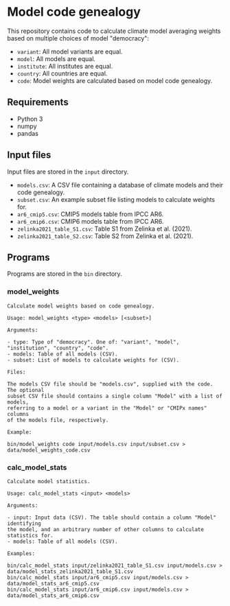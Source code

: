 # Model code genealogy

This repository contains code to calculate climate model averaging weights
based on multiple choices of model "democracy":

- `variant`: All model variants are equal.
- `model`: All models are equal.
- `institute`: All institutes are equal.
- `country`: All countries are equal.
- `code`: Model weights are calculated based on model code genealogy.

## Requirements

- Python 3
- numpy
- pandas

## Input files

Input files are stored in the `input` directory.

- `models.csv`: A CSV file containing a database of climate models and their
  code genealogy.
- `subset.csv`: An example subset file listing models to calculate weights for.
- `ar6_cmip5.csv`: CMIP5 models table from IPCC AR6.
- `ar6_cmip6.csv`: CMIP6 models table from IPCC AR6.
- `zelinka2021_table_S1.csv`: Table S1 from Zelinka et al. (2021).
- `zelinka2021_table_S2.csv`: Table S2 from Zelinka et al. (2021).

## Programs

Programs are stored in the `bin` directory.

### model\_weights

```
Calculate model weights based on code genealogy.

Usage: model_weights <type> <models> [<subset>]

Arguments:

- type: Type of "democracy". One of: "variant", "model", "institution", "country", "code".
- models: Table of all models (CSV).
- subset: List of models to calculate weights for (CSV).

Files:

The models CSV file should be "models.csv", supplied with the code. The optional
subset CSV file should contains a single column "Model" with a list of models,
referring to a model or a variant in the "Model" or "CMIPx names" columns
of the models file, respectively.

Example:

bin/model_weights code input/models.csv input/subset.csv > data/model_weights_code.csv
```

### calc\_model\_stats

```
Calculate model statistics.

Usage: calc_model_stats <input> <models>

Arguments:

- input: Input data (CSV). The table should contain a column "Model" identifying
the model, and an arbitrary number of other columns to calculate statistics for.
- models: Table of all models (CSV).

Examples:

bin/calc_model_stats input/zelinka2021_table_S1.csv input/models.csv > data/model_stats_zelinka2021_table_S1.csv
bin/calc_model_stats input/ar6_cmip5.csv input/models.csv > data/model_stats_ar6_cmip5.csv
bin/calc_model_stats input/ar6_cmip6.csv input/models.csv > data/model_stats_ar6_cmip6.csv
```
